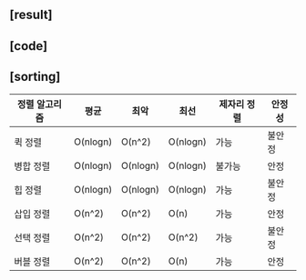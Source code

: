 ## [result]

## [code]

## [sorting]

| 정렬 알고리즘 | 평균       | 최악       | 최선     | 제자리 정렬 | 안정성 |
|---------------|------------|------------|----------|-------------|--------|
| 퀵 정렬       | O(nlogn)   | O(n^2)     | O(nlogn) | 가능        | 불안정 |
| 병합 정렬     | O(nlogn)   | O(nlogn)   | O(nlogn) | 불가능      | 안정   |
| 힙 정렬       | O(nlogn)   | O(nlogn)   | O(nlogn) | 가능        | 불안정 |
| 삽입 정렬     | O(n^2)     | O(n^2)     | O(n)     | 가능        | 안정   |
| 선택 정렬     | O(n^2)     | O(n^2)     | O(n^2)   | 가능        | 불안정 |
| 버블 정렬     | O(n^2)     | O(n^2)     | O(n)     | 가능        | 안정   |

